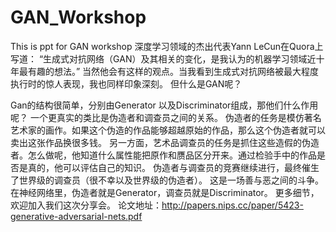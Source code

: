 # GAN_Workshop
This is ppt for GAN workshop
深度学习领域的杰出代表Yann LeCun在Quora上写道：
“生成式对抗网络（GAN）及其相关的变化，是我认为的机器学习领域近十年最有趣的想法。”
当然他会有这样的观点。当我看到生成式对抗网络被最大程度执行时的惊人表现，我也同样印象深刻。
但什么是GAN呢？

Gan的结构很简单，分别由Generator 以及Discriminator组成，那他们什么作用呢？
一个更真实的类比是伪造者和调查员之间的关系。
伪造者的任务是模仿著名艺术家的画作。如果这个伪造的作品能够超越原始的作品，那么这个伪造者就可以卖出这张作品换很多钱。
另一方面，艺术品调查员的任务是抓住这些造假的伪造者。怎么做呢，他知道什么属性能把原作和赝品区分开来。通过检验手中的作品是否是真的，他可以评估自己的知识。
伪造者与调查员的竞赛继续进行，最终催生了世界级的调查员（很不幸以及世界级的伪造者）。 这是一场善与恶之间的斗争。
在神经网络里，伪造者就是Generator，调查员就是Discriminator。
更多细节，欢迎加入我们这次分享会。
论文地址：http://papers.nips.cc/paper/5423-generative-adversarial-nets.pdf


